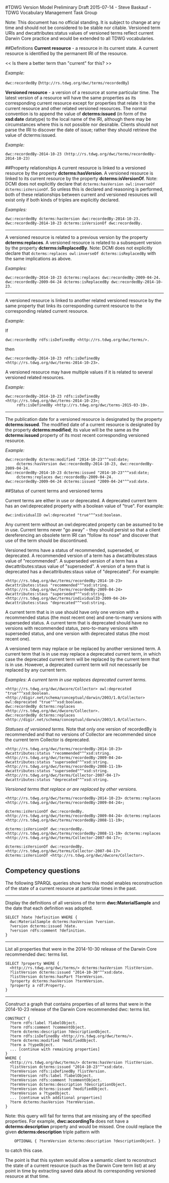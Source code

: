 #TDWG Version Model
Preliminary Draft 2015-07-14 - Steve Baskauf - TDWG Vocabulary Management Task Group

Note: This document has no official standing. It is subject to change at any time and should not be considered to be stable nor citable.
Versioned term URIs and dwcattributes:status values of versioned terms reflect current Darwin Core practice and would be extended to all TDWG vocabularies.

##Definitions
**Current resource** - a resource in its current state. A current resource is identified by the permanent IRI of the resource.

<< Is there a better term than "current" for this? >>

*Example:* 

`dwc:recordedBy` (`http://rs.tdwg.org/dwc/terms/recordedBy`)


**Versioned resource** - a version of a resource at some particular time.  The latest version of a resource will have the same properties as its corresponding current resource except for properties that relate it to the current resource and other related versioned resources.  The normal convention is to append the value of **dcterms:issued** (in form of the **xsd:date** datatype) to the local name of the IRI, although there may be circumstances where this is not possible nor desirable. Clients should not parse the IRI to discover the date of issue; rather they should retrieve the value of dcterms:issued.

*Example:* 
```turtle
dwc:recordedBy-2014-10-23 (http://rs.tdwg.org/dwc/terms/recordedBy-2014-10-23)
```

##Property relationships
A current resource is linked to a versioned resource by the property **dcterms:hasVersion**.  A versioned resource is linked to its current resource by the property **dcterms:isVersionOf**.  Note: DCMI does not explicitly declare that `dcterms:hasVersion owl:inverseOf dcterms:isVersionOf`.  So unless this is declared and reasoning is performed, both of these relationships between current and versioned resources will exist only if both kinds of triples are explicitly declared.

*Examples:*

```turtle
dwc:recordedBy dcterms:hasVersion dwc:recordedBy-2014-10-23.
dwc:recordedBy-2014-10-23 dcterms:isVersionOf dwc:recordedBy.
```

----------

A versioned resource is related to a previous version by the property **dcterms:replaces**.  A versioned resource is related to a subsequent version by the property **dcterms:isReplacedBy**. Note: DCMI does not explicitly declare that `dcterms:replaces owl:inverseOf dcterms:isReplacedBy` with the same implications as above.   

*Examples:*

```turtle
dwc:recordedBy-2014-10-23 dcterms:replaces dwc:recordedBy-2009-04-24.
dwc:recordedBy-2009-04-24 dcterms:isReplacedBy dwc:recordedBy-2014-10-23.
```

----------

A versioned resource is linked to another related versioned resource by the same property that links its corresponding current resource to the corresponding related current resource.

*Example:*

If 
```turtle
dwc:recordedBy rdfs:isDefinedBy <http://rs.tdwg.org/dwc/terms/>.
```

then 
```turtle
dwc:recordedBy-2014-10-23 rdfs:isDefinedBy <http://rs.tdwg.org/dwc/terms-2014-10-23>.
```

A versioned resource may have multiple values if it is related to several versioned related resources.  

*Example:*

```turtle
dwc:recordedBy-2014-10-23 rdfs:isDefinedBy <http://rs.tdwg.org/dwc/terms-2014-10-23>;
     rdfs:isDefinedBy <http://rs.tdwg.org/dwc/terms-2015-03-19>.
```

----------
The publication date for a versioned resource is designated by the property **dcterms:issued**.  The modified date of a current resource is designated by the property **dcterms:modified**; its value will be the same as the **dcterms:issued** property of its most recent  corresponding versioned resource.  

*Example:*

```turtle
dwc:recordedBy dcterms:modified "2014-10-23"^^xsd:date;
     dcterms:hasVersion dwc:recordedBy-2014-10-23, dwc:recordedBy-2009-04-24.
dwc:recordedBy-2014-10-23 dcterms:issued "2014-10-23"^^xsd:date;
     dcterms:replaces dwc:recordedBy-2009-04-24.
dwc:recordedBy-2009-04-24 dcterms:issued "2009-04-24"^^xsd:date.
```
##Status of current terms and versioned terms

Current terms are either in use or deprecated. A deprecated current term has an owl:deprecated property with a boolean value of "true". For example:
```turtle
dwc:individualID owl:deprecated "true"^^xsd:boolean.
```
Any current term without an owl:deprecated property can be assumed to be in use.  Current terms never "go away" - they should persist so that a client dereferencing an obsolete term IRI can "follow its nose" and discover that use of the term should be discontinued.

Versioned terms have a status of recommended, superseded, or deprecated.  A recommended version of a term has a dwcattributes:staus value of "recommended". A superseded version of a term has a dwcattributes:staus value of "superseded".  A version of a term that is deprecated has a dwcattributes:staus value of "deprecated".  For example:
```turtle
<http://rs.tdwg.org/dwc/terms/recordedBy-2014-10-23> dwcattributes:staus "recommended"^^xsd:string.
<http://rs.tdwg.org/dwc/terms/recordedBy-2009-04-24> dwcattributes:staus "superseded"^^xsd:string.
<http://rs.tdwg.org/dwc/terms/individualID-2009-04-24> dwcattributes:staus "deprecated"^^xsd:string.
```
A current term that is in use should have only one version with a recommended status (the most recent one) and one-to-many versions with superseded status.  A current term that is deprecated should have no versions with recommended status, zero-to-many versions with superseded status, and one version with deprecated status (the most recent one).

A versioned term may replace or be replaced by another versioned term. A current term that is in use may replace a deprecated current term, in which case the deprecated current term will be replaced by the current term that is in use.  However, a deprecated current term will not necessarily be replaced by any current term. 

*Examples:*
*A current term in use replaces deprecated current terms.*
```turtle
<http://rs.tdwg.org/dwc/dwcore/Collector> owl:deprecated "true"^^xsd:boolean.
<http://digir.net/schema/conceptual/darwin/2003/1.0/Collector> owl:deprecated "true"^^xsd:boolean.
dwc:recordedBy dcterms:replaces <http://rs.tdwg.org/dwc/dwcore/Collector>.
dwc:recordedBy dcterms:replaces <http://digir.net/schema/conceptual/darwin/2003/1.0/Collector>.
```

*Statuses of versioned terms.*
Note that only one version of recordedBy is recommended and that no versions of Collector are recommended since the current term Collector is deprecated.
```turtle
<http://rs.tdwg.org/dwc/terms/recordedBy-2014-10-23> dwcattributes:status "recommended"^^xsd:string.
<http://rs.tdwg.org/dwc/terms/recordedBy-2009-04-24> dwcattributes:status "superseded"^^xsd:string.
<http://rs.tdwg.org/dwc/terms/recordedBy-2008-11-19> dwcattributes:status "superseded"^^xsd:string.
<http://rs.tdwg.org/dwc/terms/Collector-2007-04-17> dwcattributes:status "deprecated"^^xsd:string.

```

*Versioned terms that replace or are replaced by other versions.*
```turtle
<http://rs.tdwg.org/dwc/terms/recordedBy-2014-10-23> dcterms:replaces <http://rs.tdwg.org/dwc/terms/recordedBy-2009-04-24>;
                                                    dcterms:isVersionOf dwc:recordedBy.
<http://rs.tdwg.org/dwc/terms/recordedBy-2009-04-24> dcterms:replaces <http://rs.tdwg.org/dwc/terms/recordedBy-2008-11-19>;
                                                    dcterms:isVersionOf dwc:recordedBy.
<http://rs.tdwg.org/dwc/terms/recordedBy-2008-11-19> dcterms:replaces <http://rs.tdwg.org/dwc/terms/Collector-2007-04-17>;
                                                    dcterms:isVersionOf dwc:recordedBy.
<http://rs.tdwg.org/dwc/terms/Collector-2007-04-17> dcterms:isVersionOf <http://rs.tdwg.org/dwc/dwcore/Collector>.
```

## Competency questions
The following SPARQL queries show how this model enables reconstruction of the state of a current resource at particular times in the past.

----------


Display the definitions of all versions of the term **dwc:MaterialSample** and the date that each definition was adopted.

```sparql
SELECT ?date ?definition WHERE {
  dwc:MaterialSample dcterms:hasVersion ?version.
  ?version dcterms:issued ?date.
  ?version rdfs:comment ?definition.
}
```

----------
List all properties that were in the 2014-10-30 release of the Darwin Core recommended dwc: terms list.

```sparql
SELECT ?property WHERE {
  <http://rs.tdwg.org/dwc/terms/> dcterms:hasVersion ?listVersion.
  ?listVersion dcterms:issued "2014-10-30"^^xsd:date.
  ?listVersion dcterms:hasPart ?termVersion.
  ?property dcterms:hasVersion ?termVersion.
  ?property a rdf:Property.
}
```

----------

Construct a graph that contains properties of all terms that were in the 2014-10-23 release of the Darwin Core recommended dwc: terms list.  

```sparql
CONSTRUCT {
  ?term rdfs:label ?labelObject.
  ?term rdfs:comment ?commentObject.
  ?term dcterms:description ?descriptionObject.
  ?term rdfs:isDefinedBy <http://rs.tdwg.org/dwc/terms/>.
  ?term dcterms:modified ?modifiedObject.
  ?term a ?typeObject.
  ... [continue with remaining properties]
}
WHERE {
  <http://rs.tdwg.org/dwc/terms/> dcterms:hasVersion ?listVersion.
  ?listVersion dcterms:issued "2014-10-23"^^xsd:date.
  ?termVersion rdfs:isDefinedBy ?listVersion.
  ?termVersion rdfs:label ?labelObject.
  ?termVersion rdfs:comment ?commentObject.
  ?termVersion dcterms:description ?descriptionObject.
  ?termVersion dcterms:issued ?modifiedObject.
  ?termVersion a ?typeObject.
  ... [continue with additional properties]
  ?term dcterms:hasVersion ?termVersion.
}
```
Note: this query will fail for terms that are missing any of the specified properties.  For example, **dwc:accordingTo** does not have a **dcterms:description** property and would be missed.  One could replace the given **dcterms:description** triple pattern with 
```sparql
    OPTIONAL { ?termVersion dcterms:description ?descriptionObject. }
```
to catch this case.  

The point is that this system would allow a semantic client to reconstruct the state of a current resource (such as the Darwin Core term list) at any point in time by extracting saved data about its corresponding versioned resource at that time.
